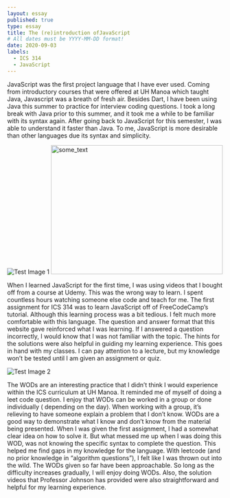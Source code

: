 ```yaml
---
layout: essay
published: true
type: essay
title: The (re)introduction ofJavaScript
# All dates must be YYYY-MM-DD format!
date: 2020-09-03
labels:
  - ICS 314
  - JavaScript
---
```


JavaScript was the first project language that I have ever used. Coming from introductory courses that were offered at UH Manoa which taught Java, Javascript was a breath of fresh air. Besides Dart, I have been using Java this summer to practice for interview coding questions. I took a long break with Java prior to this summer, and it took me a while to be familiar with its syntax again. After going back to JavaScript for this semester, I was able to understand it faster than Java. To me, JavaScript is more desirable than other languages due its syntax and simplicity.
<br>

![Test Image 1](https://careerkarma.com/blog/wp-content/uploads/2019/12/easiest-programming-languages-to-learn-1.jpg)
<img src="https://careerkarma.com/blog/wp-content/uploads/2019/12/easiest-programming-languages-to-learn-1.jpg" width="400" height="300" alt="some_text">

When I learned JavaScript for the first time, I was using videos that I bought off from a course at Udemy. This was the wrong way to learn. I spent countless hours watching someone else code and teach for me. The first assignment for ICS 314 was to learn JavaScript off of FreeCodeCamp’s tutorial. Although this learning process was a bit tedious. I felt much more comfortable with this language. The question and answer format that this website gave reinforced what I was learning. If I answered a question incorrectly, I would know that I was not familiar with the topic. The hints for the solutions were also helpful in guiding my learning experience. This goes in hand with my classes. I can pay attention to a lecture, but my knowledge won’t be tested until I am given an assignment or quiz.
<br>

![Test Image 2](https://static.ffx.io/images/$zoom_0.23%2C$multiply_0.3541%2C$ratio_1.776846%2C$width_1059%2C$x_0%2C$y_48/t_crop_custom/q_86%2Cf_auto/46de343d38f3c5e7996ce115398c182d0bd22d92)

The WODs are an interesting practice that I didn’t think I would experience within the ICS curriculum at UH Manoa. It reminded me of myself of doing a leet code question. I enjoy that WODs can be worked in a group or done individually ( depending on the day). When working with a group, it’s relieving to have someone explain a problem that I don’t know.  WODs are a good way to demonstrate what I know and don’t know from the material being presented. When I was given the first assignment, I had a somewhat clear idea on how to solve it.  But what messed me up when I was doing this WOD, was not knowing the specific syntax to complete the question. This helped me find gaps in my knowledge for the language. With leetcode (and no prior knowledge in “algorithm questions”), I felt like I was thrown out into the wild. The WODs given so far have been approachable. So long as the difficulty increases gradually, I will enjoy doing WODs. Also, the solution videos that Professor Johnson has provided were also straightforward and helpful for my learning experience.
<br>


